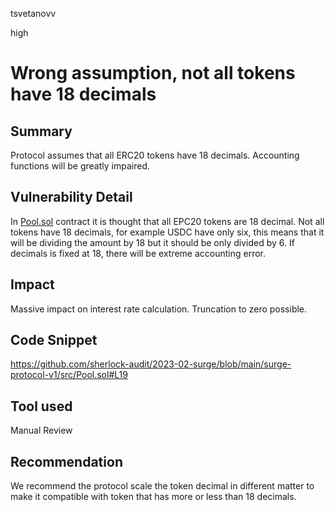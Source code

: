 tsvetanovv

high

# Wrong assumption, not all tokens have 18 decimals

## Summary

Protocol assumes that all ERC20 tokens have 18 decimals. Accounting functions will be greatly impaired.

## Vulnerability Detail

In [Pool.sol](https://github.com/sherlock-audit/2023-02-surge/blob/main/surge-protocol-v1/src/Pool.sol#L26) contract it is thought that all EPC20 tokens are 18 decimal.
Not all tokens have 18 decimals, for example USDC have only six, this means that it will be dividing the amount by 18 but it should be only divided by 6.
If decimals is fixed at 18, there will be extreme accounting error.

## Impact

Massive impact on interest rate calculation. Truncation to zero possible.

## Code Snippet
https://github.com/sherlock-audit/2023-02-surge/blob/main/surge-protocol-v1/src/Pool.sol#L19

## Tool used

Manual Review

## Recommendation

We recommend the protocol scale the token decimal in different matter to make it compatible with token that has more or less than 18 decimals.